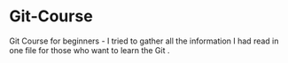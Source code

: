 # Git-Course
Git Course for beginners - I tried to gather all the information I had read in one file for those who want to learn the Git .


